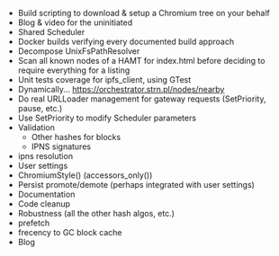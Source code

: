 * Build scripting to download & setup a Chromium tree on your behalf
* Blog & video for the uninitiated
* Shared Scheduler
* Docker builds verifying every documented build approach
* Decompose UnixFsPathResolver
* Scan all known nodes of a HAMT for index.html before deciding to require everything for a listing
* Unit tests coverage for ipfs_client, using GTest
* Dynamically... https://orchestrator.strn.pl/nodes/nearby
* Do real URLLoader management for gateway requests (SetPriority, pause, etc.)
* Use SetPriority to modify Scheduler parameters
* Validation
    - Other hashes for blocks
    - IPNS signatures
* ipns resolution
* User settings
* ChromiumStyle() (accessors_only())
* Persist promote/demote (perhaps integrated with user settings)
* Documentation
* Code cleanup
* Robustness (all the other hash algos, etc.)
* prefetch
* frecency to GC block cache
* Blog
